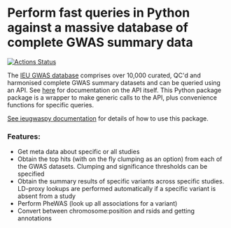 # Perform fast queries in Python against a massive database of complete GWAS summary data

[![Actions Status](https://github.com/MRCIEU/ieugwaspy/workflows/ieugwaspy_test/badge.svg)](https://github.com/MRCIEU/ieugwaspy/actions)

The [IEU GWAS database](https://gwas.mrcieu.ac.uk/) comprises over 10,000 curated, QC'd and harmonised complete GWAS summary datasets and can be queried using an API. See [here](http://gwasapi.mrcieu.ac.uk/docs/) for documentation on the API itself. This Python package package is a wrapper to make generic calls to the API, plus convenience functions for specific queries.

[See ieugwaspy documentation](https://mrcieu.github.io/ieugwaspy/docs/) for details of how to use this package.

### Features:

- Get meta data about specific or all studies
- Obtain the top hits (with on the fly clumping as an option) from each of the GWAS datasets. Clumping and significance thresholds can be specified
- Obtain the summary results of specific variants across specific studies. LD-proxy lookups are performed automatically if a specific variant is absent from a study
- Perform PheWAS (look up all associations for a variant)
- Convert between chromosome:position and rsids and getting annotations
